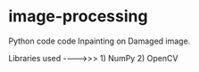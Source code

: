 # image-processing

Python code code Inpainting on Damaged image.

Libraries used ---->>> 1) NumPy  2) OpenCV

